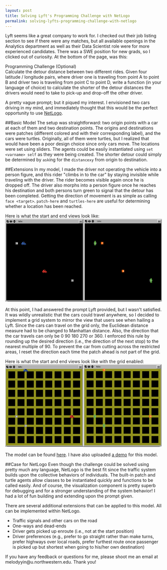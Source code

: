 ```yaml
---
layout: post
title: Solving Lyft's Programming Challenge with NetLogo 
permalink: solving-lyfts-programming-challenge-with-netlogo
---
```


Lyft seems like a great company to work for. I checked out their job listing section to see if there were any matches, but all available openings in the Analytics department as well as their Data Scientist role were for more experienced candidates. There was a SWE position for new grads, so I clicked out of curiosity. At the bottom of the page, was this: 

<p class="message">Programming Challenge (Optional)
	<br>Calculate the detour distance between two different rides. Given four latitude / longitude pairs, where driver one is traveling from point A to point B and driver two is traveling from point C to point D, write a function (in your language of choice) to calculate the shorter of the detour distances the drivers would need to take to pick-up and drop-off the other driver.</br>
</p>

A pretty vague prompt; but it piqued my interest. I envisioned two cars driving in my mind, and immediately thought that this would be the perfect opportunity to use [NetLogo](https://ccl.northwestern.edu/netlogo/).

##Basic Model
The setup was straightforward: two origin points with a car at each of them and two destination points. The origins and destinations were patches (different colored and with their corresponding label), and the cars were turtles. Originally, all of them were turtles, but I realized that would have been a poor design choice since only cars move. The locations were set using sliders. The agents could be easily instantiated using `set <varname> self` as they were being created. The shorter detour could simply be determined by `ask`ing for the `distancexy` from origin to destination. 

##Extensions
In my model, I made the driver not operating the vehicle into a person figure, and this rider "climbs in to the car" by staying invisible while traveling with the driver. The rider becomes visible again once he is dropped off. The driver also morphs into a person figure once he reaches his destination and both persons turn green to signal that the detour has been completed. Getting the direction of movement is as simple as calling `face <target>`. `patch-here` and `turtles-here` are useful for determining whether a location has been reached. 

Here is what the start and end views look like: 
![basic](/etc/basic.png)

At this point, I had answered the prompt Lyft provided, but I wasn't satisfied. It was wildly unrealistic that the cars could travel anywhere, so I decided to implement a grid system to mirror the view that users see when hailing a Lyft. Since the cars can travel on the grid only, the Euclidean distance measure had to be changed to Manhattan distance. Also, the direction that the car travels can only be 0 90 180 270 or 360. I enforced this rule by rounding up the desired direction (i.e., the direction of the next stop) to the nearest multiple of 90. To prevent the car from cutting across the restricted areas, I reset the direction each time the patch ahead is not part of the grid. 

Here is what the start and end views look like with the grid enabled: 
![grid](/etc/grid.png)

The model can be found [here](https://github.com/melodyyin/etc/blob/master/lyft.nlogo). I have also uploaded [a demo](https://youtu.be/LEJxTB6SG0g) for this model.

##Case for NetLogo
Even though the challenge could be solved using pretty much any language, NetLogo is the best fit since the traffic system builds upon the collective behaviors of individuals. The built-in patch and turtle agents allow classes to be instantiated quickly and functions to be called easily. And of course, the visualization component is pretty superb for debugging and for a stronger understanding of the system behavior! I had a lot of fun building and extending upon the prompt given. 

There are several additional extensions that can be applied to this model. All can be implemented within NetLogo. 

* Traffic signals and other cars on the road
* One-ways and dead-ends
* Driver gets picked up enroute (i.e., not at the start position)
* Driver preferences (e.g., prefer to go straight rather than make turns, prefer highways over local roads, prefer furthest route once passenger is picked up but shortest when going to his/her own destination)

<p class="message">If you have any feedback or questions for me, please shoot me an email at melodyyin@u.northwestern.edu. Thank you!</p>
